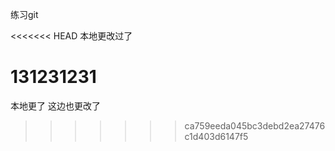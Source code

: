练习git



<<<<<<< HEAD
本地更改过了



131231231
=======
本地更了
这边也更改了
>>>>>>> ca759eeda045bc3debd2ea27476c1d403d6147f5
